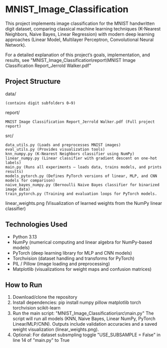 # MNIST_Image_Classification
This project implements image classification for the MNIST handwritten digit dataset, comparing classical machine learning techniques (K-Nearest Neighbors, Naive Bayes, Linear Regression) with modern deep learning approaches (Linear Model, Multilayer Perceptron, Convolutional Neural Network).

For a detailed explanation of this project’s goals, implementation, and results, see "MNIST_Image_Classification\report\MNIST Image Classification Report_Jerrold Walker.pdf"

## Project Structure
data/
    
    (contains digit subfolders 0–9)
report/
    
    MNIST Image Classification Report_Jerrold Walker.pdf (Full project report)
src/
    
    data_utils.py (Loads and preprocesses MNIST images)
    eval_utils.py (Provides visualization tools)
    knn_numpy.py (K-Nearest Neighbors classifier using NumPy)
    linear_numpy.py (Linear classifier with gradient descent on one-hot labels)
    main.py (Runs all experiments — loads data, trains models, and prints results)
    models_pytorch.py (Defines PyTorch versions of linear, MLP, and CNN models for comparison)
    naive_bayes_numpy.py (Bernoulli Naive Bayes classifier for binarized image data)
    train_pytorch.py (Training and evaluation loops for PyTorch models.
linear_weights.png (Visualization of learned weights from the NumPy linear classifier)

## Technologies Used
- Python 3.13
- NumPy (numerical computing and linear algebra for NumPy-based models)
- PyTorch (deep learning library for MLP and CNN models)
- Torchvision (dataset handling and transforms for PyTorch)
- PIL / Pillow (image loading and preprocessing)
- Matplotlib (visualizations for weight maps and confusion matrices)

## How to Run
1. Download/clone the repository
2. Install dependencies: pip install numpy pillow matplotlib torch torchvision scikit-learn
3. Run the main script: "MNIST_Image_Classification\src\main.py"
The script will run all models (KNN, Naive Bayes, Linear NumPy, PyTorch Linear/MLP/CNN).
Outputs include validation accuracies and a saved weight visualization (linear_weights.png).
4. Optional: For dataset subsmpling toggle "USE_SUBSAMPLE = False" in line 14 of "main.py" to True
